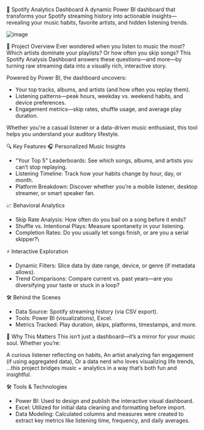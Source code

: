 🎵 Spotify Analytics Dashboard
A dynamic Power BI dashboard that transforms your Spotify streaming history into actionable insights—revealing your music habits, favorite artists, and hidden listening trends.

![image](https://github.com/user-attachments/assets/7f0faaa5-1091-4dfc-b2a2-ffc94614596b)


🌟 Project Overview
Ever wondered when you listen to music the most? Which artists dominate your playlists? Or how often you skip songs? 
This Spotify Analysis Dashboard answers these questions—and more—by turning raw streaming data into a visually rich, interactive story.

Powered by Power BI, the dashboard uncovers:

- Your top tracks, albums, and artists (and how often you replay them).
- Listening patterns—peak hours, weekday vs. weekend habits, and device preferences.
- Engagement metrics—skip rates, shuffle usage, and average play duration.

Whether you're a casual listener or a data-driven music enthusiast, this tool helps you understand your auditory lifestyle.

🔍 Key Features
🎧 Personalized Music Insights
- "Your Top 5" Leaderboards: See which songs, albums, and artists you can’t stop replaying.
- Listening Timeline: Track how your habits change by hour, day, or month.
- Platform Breakdown: Discover whether you’re a mobile listener, desktop streamer, or smart speaker fan.

  
📈 Behavioral Analytics
- Skip Rate Analysis: How often do you bail on a song before it ends?
- Shuffle vs. Intentional Plays: Measure spontaneity in your listening.
- Completion Rates: Do you usually let songs finish, or are you a serial skipper?\
  
⚡ Interactive Exploration
- Dynamic Filters: Slice data by date range, device, or genre (if metadata allows).
- Trend Comparisons: Compare current vs. past years—are you diversifying your taste or stuck in a loop?


🛠️ Behind the Scenes
- Data Source: Spotify streaming history (via CSV export).
- Tools: Power BI (visualizations), Excel.
- Metrics Tracked: Play duration, skips, platforms, timestamps, and more.

  
🎯 Why This Matters
This isn’t just a dashboard—it’s a mirror for your music soul. Whether you’re:

A curious listener reflecting on habits,
An artist analyzing fan engagement (if using aggregated data),
Or a data nerd who loves visualizing life trends,
…this project bridges music + analytics in a way that’s both fun and insightful.

🛠️ Tools & Technologies
- Power BI: Used to design and publish the interactive visual dashboard.
- Excel: Utilized for initial data cleaning and formatting before import.
- Data Modeling: Calculated columns and measures were created to extract key metrics like listening time, frequency, and daily averages.
